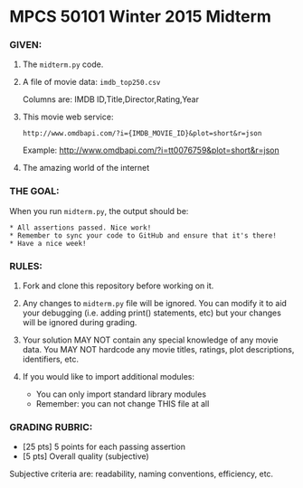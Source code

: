 # MPCS 50101 Winter 2015 Midterm

### GIVEN:

1. The `midterm.py` code.

2. A file of movie data: `imdb_top250.csv`

   Columns are: IMDB ID,Title,Director,Rating,Year

3. This movie web service:

   `http://www.omdbapi.com/?i={IMDB_MOVIE_ID}&plot=short&r=json`

   Example:
   http://www.omdbapi.com/?i=tt0076759&plot=short&r=json

4. The amazing world of the internet

### THE GOAL:

When you run `midterm.py`, the output should be:

```
* All assertions passed. Nice work!
* Remember to sync your code to GitHub and ensure that it's there!
* Have a nice week!
```

### RULES:

1. Fork and clone this repository before working on it.

1. Any changes to `midterm.py` file will be ignored.  You can modify it
   to aid your debugging (i.e. adding print() statements, etc)
   but your changes will be ignored during grading.

2. Your solution MAY NOT contain any special knowledge of
   any movie data.  You MAY NOT hardcode any movie titles,
   ratings, plot descriptions, identifiers, etc.

3. If you would like to import additional modules:
   - You can only import standard library modules
   - Remember: you can not change THIS file at all

### GRADING RUBRIC:
- [25 pts] 5 points for each passing assertion
- [5  pts] Overall quality (subjective)

Subjective criteria are: readability, naming conventions, efficiency, etc.
